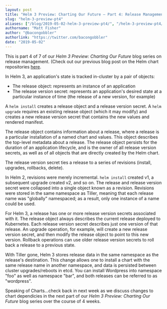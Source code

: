 ```yaml
---
layout: post
title: "Helm 3 Preview: Charting Our Future – Part 4: Release Management"
slug: "helm-3-preview-pt4"
aliases: ["/blog/2019-05-02-helm-3-preview-pt4/", "/helm-3-preview-pt4/"]
authorname: "Matt Fisher"
author: "@bacongobbler"
authorlink: "https://twitter.com/bacongobbler"
date: "2019-05-02"
---
```


This is part 4 of 7 of our *Helm 3 Preview: Charting Our Future* blog series on release management. (Check out our previous blog post on the Helm chart repositories [here](https://helm.sh/blog/helm-3-preview-pt3/.).

In Helm 3, an application's state is tracked in-cluster by a pair of objects:

- The release object: represents an instance of an application
- The release version secret: represents an application's desired state at a particular instance of time (the release of a new version, for example)

A `helm install` creates a release object and a release version secret. A `helm upgrade` requires an existing release object (which it may modify) and creates a new release version secret that contains the new values and rendered manifest.

The release object contains information about a release, where a release is a particular installation of a named chart and values. This object describes the top-level metadata about a release. The release object persists for the duration of an application lifecycle, and is the owner of all release version secrets, as well as of all objects that are directly created by the Helm chart.

The release version secret ties a release to a series of revisions (install, upgrades, rollbacks, delete).

In Helm 2, revisions were merely incremental. `helm install` created v1, a subsequent upgrade created v2, and so on. The release and release version secret were collapsed into a single object known as a revision. Revisions were stored in the same namespace as Tiller, meaning that each release name was "globally" namespaced; as a result, only one instance of a name could be used.

For Helm 3, a release has one or more release version secrets associated with it. The release object always describes the current release deployed to Kubernetes. Each release version secret describes just one version of that release. An upgrade operation, for example, will create a new release version secret, and then modify the release object to point to this new version. Rollback operations can use older release version secrets to roll back a release to a previous state.

With Tiller gone, Helm 3 stores release data in the same namespace as the release's destination. This change allows one to install a chart with the same release name in another namespace, and data is persisted between cluster upgrades/reboots in etcd. You can install Wordpress into namespace "foo" as well as namespace "bar", and both releases can be referred to as "wordpress".

Speaking of Charts...check back in next week as we discuss changes to chart dependicies in the next part of our *Helm 3 Preview: Charting Our Future* blog series over the course of 4 weeks.
